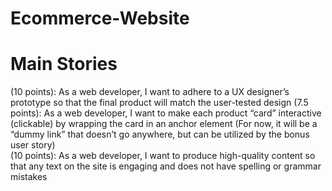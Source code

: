 # Ecommerce-Website

# Main Stories

(10 points): As a web developer, I want to adhere to a UX designer’s prototype so that the final product will match the user-tested design 
(7.5 points):  As a web developer, I want to make each product “card” interactive (clickable) by wrapping the card in an anchor element 
(For now, it will be a “dummy link” that doesn’t go anywhere, but can be utilized by the bonus user story) 	
(10 points): As a web developer, I want to produce high-quality content so that any text on the site is engaging and does not have spelling or grammar mistakes 
